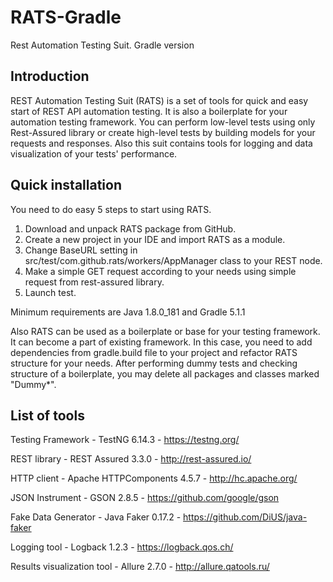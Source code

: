 # RATS-Gradle
Rest Automation Testing Suit. Gradle version

## Introduction

REST Automation Testing Suit (RATS) is a set of tools for quick and easy start of REST API automation testing. It is also a boilerplate for your automation testing framework. You can perform low-level tests using only Rest-Assured library or create high-level tests by building models for your requests and responses. Also this suit contains tools for logging and data visualization of your tests' performance.

## Quick installation
You need to do easy 5 steps to start using RATS.

1.  Download and unpack RATS package from GitHub.
2.  Create a new project in your IDE and import RATS as a module.
3.  Change BaseURL setting in src/test/com.github.rats/workers/AppManager class to your REST node.
4.  Make a simple GET request according to your needs using simple request from rest-assured library.
5.  Launch test.

Minimum requirements are Java 1.8.0_181 and Gradle 5.1.1

Also RATS can be used as a boilerplate or base for your testing framework. It can become a part of existing framework.
In this case, you need to add dependencies from gradle.build file to your project and refactor RATS structure for your needs.
After performing dummy tests and checking structure of a boilerplate, you may delete all packages and classes marked "Dummy*".

## List of tools
Testing Framework - TestNG 6.14.3 - [](https://testng.org/)https://testng.org/

REST library - REST Assured 3.3.0 - [](http://rest-assured.io/)http://rest-assured.io/

HTTP client - Apache HTTPComponents 4.5.7 - [](http://hc.apache.org/)http://hc.apache.org/

JSON Instrument - GSON 2.8.5 - [](https://github.com/google/gson)https://github.com/google/gson 

Fake Data Generator - Java Faker 0.17.2 - [](https://github.com/DiUS/java-faker)https://github.com/DiUS/java-faker

Logging tool - Logback 1.2.3 - [](https://logback.qos.ch/)https://logback.qos.ch/

Results visualization tool - Allure 2.7.0 - [](http://allure.qatools.ru/)http://allure.qatools.ru/

